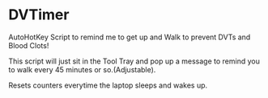 # DVTimer
AutoHotKey Script to remind me to get up and Walk to prevent DVTs and Blood Clots!

This script will just sit in the Tool Tray and pop up a message to remind you to walk every 45 minutes or so.(Adjustable).

Resets counters everytime the laptop sleeps and wakes up.
